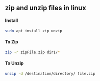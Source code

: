## zip and unzip files in linux

#### Install
```bash
sudo apt install zip unzip
```

#### To Zip
```bash
zip -r zipFile.zip dir1/*
```

#### To Unzip

```bash
unzip -d /destination/directory/ file.zip
```
